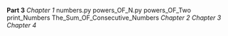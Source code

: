 **Part 3** 
    *Chapter 1*
        numbers.py
        powers_OF_N.py
        powers_OF_Two
        print_Numbers
        The_Sum_OF_Consecutive_Numbers
    *Chapter 2*
    *Chapter 3*
    *Chapter 4*
    